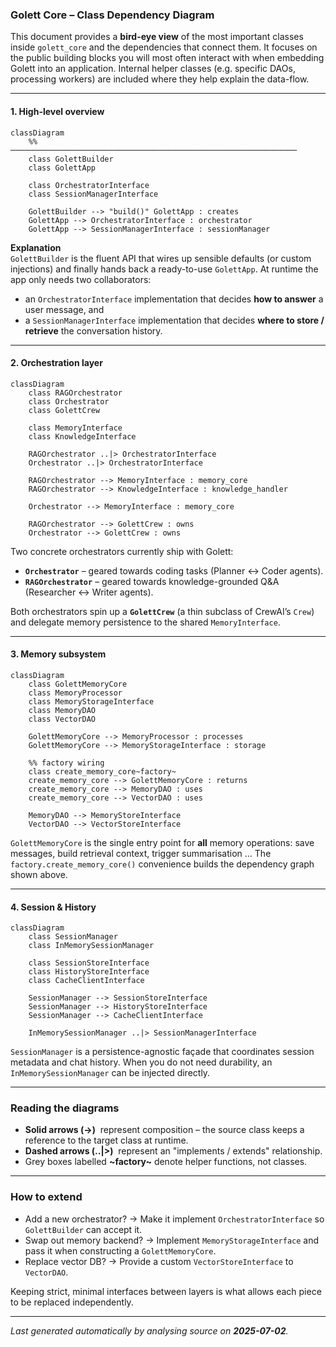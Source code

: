 ### Golett Core – Class Dependency Diagram

This document provides a **bird-eye view** of the most important classes inside
`golett_core` and the dependencies that connect them.  It focuses on the public
building blocks you will most often interact with when embedding Golett into an
application.  Internal helper classes (e.g. specific DAOs, processing workers)
are included where they help explain the data-flow.

---

#### 1. High-level overview

```mermaid
classDiagram
    %% ────────────────────────────────────────────────────────────────
    class GolettBuilder
    class GolettApp

    class OrchestratorInterface
    class SessionManagerInterface

    GolettBuilder --> "build()" GolettApp : creates
    GolettApp --> OrchestratorInterface : orchestrator
    GolettApp --> SessionManagerInterface : sessionManager
```

**Explanation**  
`GolettBuilder` is the fluent API that wires up sensible defaults (or custom
injections) and finally hands back a ready-to-use `GolettApp`.  At runtime the
app only needs two collaborators:

* an `OrchestratorInterface` implementation that decides **how to answer** a
  user message, and
* a `SessionManagerInterface` implementation that decides **where to store /
  retrieve** the conversation history.

---

#### 2. Orchestration layer

```mermaid
classDiagram
    class RAGOrchestrator
    class Orchestrator
    class GolettCrew

    class MemoryInterface
    class KnowledgeInterface

    RAGOrchestrator ..|> OrchestratorInterface
    Orchestrator ..|> OrchestratorInterface

    RAGOrchestrator --> MemoryInterface : memory_core
    RAGOrchestrator --> KnowledgeInterface : knowledge_handler

    Orchestrator --> MemoryInterface : memory_core

    RAGOrchestrator --> GolettCrew : owns
    Orchestrator --> GolettCrew : owns
```

Two concrete orchestrators currently ship with Golett:

* **`Orchestrator`** – geared towards coding tasks (Planner ↔ Coder agents).
* **`RAGOrchestrator`** – geared towards knowledge-grounded Q&A (Researcher ↔ Writer agents).

Both orchestrators spin up a **`GolettCrew`** (a thin subclass of CrewAIʼs
`Crew`) and delegate memory persistence to the shared `MemoryInterface`.

---

#### 3. Memory subsystem

```mermaid
classDiagram
    class GolettMemoryCore
    class MemoryProcessor
    class MemoryStorageInterface
    class MemoryDAO
    class VectorDAO

    GolettMemoryCore --> MemoryProcessor : processes
    GolettMemoryCore --> MemoryStorageInterface : storage

    %% factory wiring
    class create_memory_core~factory~
    create_memory_core --> GolettMemoryCore : returns
    create_memory_core --> MemoryDAO : uses
    create_memory_core --> VectorDAO : uses

    MemoryDAO --> MemoryStoreInterface
    VectorDAO --> VectorStoreInterface
```

`GolettMemoryCore` is the single entry point for **all** memory operations: save
messages, build retrieval context, trigger summarisation …  The
`factory.create_memory_core()` convenience builds the dependency graph shown
above.

---

#### 4. Session & History

```mermaid
classDiagram
    class SessionManager
    class InMemorySessionManager

    class SessionStoreInterface
    class HistoryStoreInterface
    class CacheClientInterface

    SessionManager --> SessionStoreInterface
    SessionManager --> HistoryStoreInterface
    SessionManager --> CacheClientInterface

    InMemorySessionManager ..|> SessionManagerInterface
```

`SessionManager` is a persistence-agnostic façade that coordinates session
metadata and chat history.  When you do not need durability, an
`InMemorySessionManager` can be injected directly.

---

### Reading the diagrams

* **Solid arrows (→)** &nbsp;represent composition – the source class keeps a
  reference to the target class at runtime.
* **Dashed arrows (..|>)** &nbsp;represent an "implements / extends"
  relationship.
* Grey boxes labelled **~factory~** denote helper functions, not classes.

---

### How to extend

* Add a new orchestrator? → Make it implement `OrchestratorInterface` so
  `GolettBuilder` can accept it.
* Swap out memory backend? → Implement `MemoryStorageInterface` and pass it when
  constructing a `GolettMemoryCore`.
* Replace vector DB? → Provide a custom `VectorStoreInterface` to
  `VectorDAO`.

Keeping strict, minimal interfaces between layers is what allows each piece to
be replaced independently.

---

_Last generated automatically by analysing source on **2025-07-02**._ 